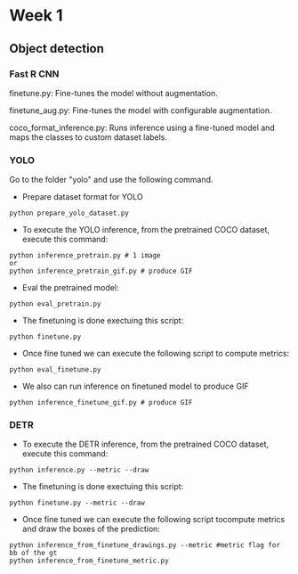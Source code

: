 # Week 1

## Object detection
### Fast R CNN

finetune.py: Fine-tunes the model without augmentation.

finetune_aug.py: Fine-tunes the model with configurable augmentation.

coco_format_inference.py: Runs inference using a fine-tuned model and maps the classes to custom dataset labels.


### YOLO
Go to the folder "yolo" and use the following command.

* Prepare dataset format for YOLO

```
python prepare_yolo_dataset.py
```

* To execute the YOLO inference, from the pretrained COCO dataset, execute this command:
```
python inference_pretrain.py # 1 image
or
python inference_pretrain_gif.py # produce GIF
```

* Eval the pretrained model:

```
python eval_pretrain.py
```

* The finetuning is done exectuing this script:
```
python finetune.py
```

* Once fine tuned we can execute the following script to compute metrics:

```
python eval_finetune.py
```

* We also can run inference on finetuned model to produce GIF

```
python inference_finetune_gif.py # produce GIF
```  

### DETR
* To execute the DETR inference, from the pretrained COCO dataset, execute this command:
```
python inference.py --metric --draw
```

* The finetuning is done exectuing this script:
```
python finetune.py --metric --draw
```

* Once fine tuned we can execute the following script tocompute metrics and draw the boxes of the prediction:
```
python inference_from_finetune_drawings.py --metric #metric flag for bb of the gt
python inference_from_finetune_metric.py
```
